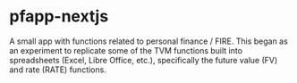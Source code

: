 # pfapp-nextjs

A small app with functions related to personal finance / FIRE.  This began as an experiment to replicate some of the TVM functions built into spreadsheets (Excel, Libre Office, etc.), specifically the future value (FV) and rate (RATE) functions.

